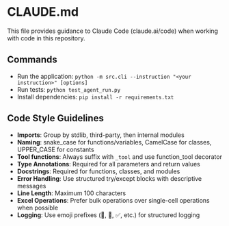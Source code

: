 # CLAUDE.md

This file provides guidance to Claude Code (claude.ai/code) when working with code in this repository.

## Commands
- Run the application: `python -m src.cli --instruction "<your instruction>" [options]`
- Run tests: `python test_agent_run.py`
- Install dependencies: `pip install -r requirements.txt`

## Code Style Guidelines
- **Imports**: Group by stdlib, third-party, then internal modules
- **Naming**: snake_case for functions/variables, CamelCase for classes, UPPER_CASE for constants
- **Tool functions**: Always suffix with `_tool` and use function_tool decorator
- **Type Annotations**: Required for all parameters and return values
- **Docstrings**: Required for functions, classes, and modules
- **Error Handling**: Use structured try/except blocks with descriptive messages
- **Line Length**: Maximum 100 characters
- **Excel Operations**: Prefer bulk operations over single-cell operations when possible
- **Logging**: Use emoji prefixes (📂, 🤖, ✅, etc.) for structured logging